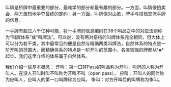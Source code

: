 叫牌是桥牌中最重要的部分、最难学的部分和最有趣的部分。一方面，叫牌像拍卖会，两方激烈地争夺最终的定约；另一方面，叫牌像对山歌，牌手与搭档交流手牌的信息。

一手牌有超过六千亿种可能，将一手牌的信息编码在38个叫品之中的对应法则称为“叫牌体系”或“叫牌法”。可以说，没有两对搭档的叫牌体系完全相同，但大体上可以分为若干类，其中最常见的便是自然与精确两类叫牌法，自然体系的特点是一阶开叫的范围大，而精确体系的特点是一阶开叫的范围小，各类较强的牌都从1♣\*起步。我们这里介绍的体系属于自然体系。

我们介绍一些基本概念：
开叫：第一口非Pass的叫品称为开叫，叫牌的人称为开叫人。在没人开叫时叫不叫称为开叫不叫（open pass）。
应叫：开叫人的同伴称为应叫人，应叫人的第一口叫牌称为应叫。
争叫：对方开叫后的叫牌称为争叫。